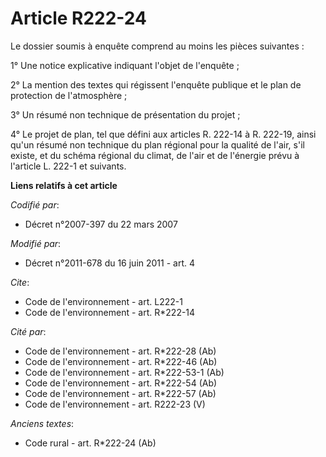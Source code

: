 # Article R222-24

Le dossier soumis à enquête comprend au moins les pièces suivantes : 

1° Une notice explicative indiquant l'objet de l'enquête ; 

2° La mention des textes qui régissent l'enquête publique et le plan de protection de l'atmosphère ; 

3° Un résumé non technique de présentation du projet ; 

4° Le projet de plan, tel que défini aux articles R. 222-14 à R. 222-19, ainsi qu'un résumé non technique du plan régional
pour la qualité de l'air, s'il existe, et du schéma régional du climat, de l'air et de l'énergie prévu à l'article L. 222-1
et suivants.

**Liens relatifs à cet article**

_Codifié par_:

  - Décret n°2007-397 du 22 mars 2007

_Modifié par_:

  - Décret n°2011-678 du 16 juin 2011 - art. 4

_Cite_:

  - Code de l'environnement - art. L222-1
  - Code de l'environnement - art. R*222-14

_Cité par_:

  - Code de l'environnement - art. R*222-28 (Ab)
  - Code de l'environnement - art. R*222-46 (Ab)
  - Code de l'environnement - art. R*222-53-1 (Ab)
  - Code de l'environnement - art. R*222-54 (Ab)
  - Code de l'environnement - art. R*222-57 (Ab)
  - Code de l'environnement - art. R222-23 (V)

_Anciens textes_:

  - Code rural - art. R*222-24 (Ab)
